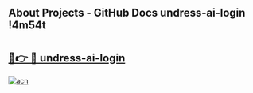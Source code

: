 ## About Projects - GitHub Docs undress-ai-login !4m54t

# <h2><a href="https://andorid.site?title=undress-ai-login&ref=19M">🔗👉 🔴 undress-ai-login</a></h2>

[![acn](https://github.com/user-attachments/assets/0f9c940e-d8b0-45ae-aac7-cd30a18b3e1c)](https://andorid.site?title=undress-ai-login&ref=19M)
